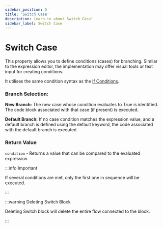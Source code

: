 ```yaml
---
sidebar_position: 5
title: 'Switch Case'
description: Learn to about Switch Case! 
sidebar_label: Switch Case
---
```


# Switch Case

This property allows you to define conditions (cases) for branching. Similar to the expression editor, the implementation may offer visual tools or text input for creating conditions. 

It utilises the same condition syntax as the [If Conditions](/flow-builder/blocks/flow-control/if-else#condition-editor).

###  Branch Selection:

**New Branch:** The new case whose condition evaluates to True is identified. The code block associated with that case (if present) is executed.

**Default Branch:** If no case condition matches the expression value, and a default branch is defined using the default keyword, the code associated with the default branch is executed


### Return Value

`condition` - Returns a value that can be compared to the evaluated expression.


:::info Important

If several conditions are met, only the first one in sequence will be executed.

:::

:::warning Deleting Switch Block

Deleting Switch block will delete the entire flow connected to the block. 

:::
